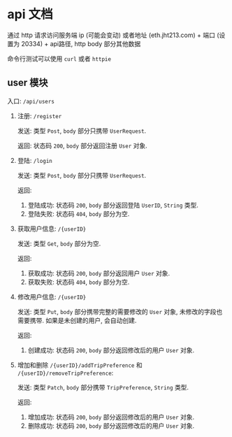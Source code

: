 # api 文档

通过 http 请求访问服务端 ip (可能会变动) 或者地址 (eth.jht213.com) + 端口 (设置为 20334) + api路径, http body 部分其他数据

命令行测试可以使用 `curl` 或者 `httpie`

## user 模块

入口: `/api/users`

1. 注册: `/register`

    发送: 类型 `Post`, `body` 部分只携带 `UserRequest`.

    返回: 状态码 `200`, `body` 部分返回注册 `User` 对象.

2. 登陆: `/login`

    发送: 类型 `Post`, `body` 部分只携带 `UserRequest`.

    返回:
    1. 登陆成功: 状态码 `200`, `body` 部分返回登陆 `UserID`, `String` 类型.
    2. 登陆失败: 状态码 `404`, `body` 部分为空.

3. 获取用户信息: `/{userID}`

    发送: 类型 `Get`, `body` 部分为空.

    返回:
    1. 获取成功: 状态码 `200`, `body` 部分返回用户 `User` 对象.
    2. 获取失败: 状态码 `404`, `body` 部分为空.

4. 修改用户信息: `/{userID}`

    发送: 类型 `Put`, `body` 部分携带完整的需要修改的 `User` 对象, 未修改的字段也需要携带. 如果是未创建的用户, 会自动创建.

    返回:
    1. 创建成功: 状态码 `200`, `body` 部分返回修改后的用户 `User` 对象.

5. 增加和删除 `/{userID}/addTripPreference` 和 `/{userID}/removeTripPreference`:

    发送: 类型 `Patch`, `body` 部分携带 `TripPreference`, `String` 类型.

    返回:
    1. 增加成功: 状态码 `200`, `body` 部分返回修改后的用户 `User` 对象.
    2. 删除成功: 状态码 `200`, `body` 部分返回修改后的用户 `User` 对象.